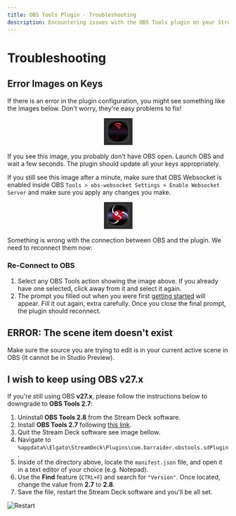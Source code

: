 ```yaml
---
title: OBS Tools Plugin - Troubleshooting
description: Encountering issues with the OBS Tools plugin on your Stream Deck? Check out our troubleshooting guide for solutions to common problems such as error images, reconnection issues and OBS version compatibility. Get your setup back on track with BarRaider's plugin documentation.
---
```


# Troubleshooting

## Error Images on Keys
If there is an error in the plugin configuration, you might see something like the images below.  Don't worry, they're easy problems to fix!
    <div style="text-align:center;">
        <figure markdown>
            ![OBS is Off](img/obs-off.png)
        </figure>
    </div>
If you see this image, you probably don't have OBS open.  Launch OBS and wait a few seconds. The plugin should update all your keys appropriately.  

If you still see this image after a minute, make sure that OBS Websocket is enabled inside OBS `Tools > obs-websocket Settings > Enable Websocket Server` and make sure you apply any changes you make.
    <div style="text-align:center;">
        <figure markdown>
            ![Disconnected](img/disconnected.png)
        </figure>
    </div>
Something is wrong with the connection between OBS and the plugin.  We need to reconnect them now:

### Re-Connect to OBS
1. Select any OBS Tools action showing the image above. If you already have one selected, click away from it and select it again.
2. The prompt you filled out when you were first [getting started](getting-started.md) will appear.  Fill it out again, extra carefully. Once you close the final prompt, the plugin should reconnect.

## ERROR: The scene item doesn't exist
Make sure the source you are trying to edit is in your current active scene in OBS (It cannot be in Studio Preview).

## I wish to keep using OBS v27.x

If you're still using OBS **v27.x**, please follow the instructions below to downgrade to **OBS Tools 2.7**:

1. Uninstall **OBS Tools 2.8** from the Stream Deck software.
2. Install **OBS Tools 2.7** following [this link](https://github.com/BarRaider/streamdeck-obstools/releases/download/v2.7/com.barraider.obstools.streamDeckPlugin).
3. Quit the Stream Deck software see image bellow.
4. Navigate to `%appdata%\Elgato\StreamDeck\Plugins\com.barraider.obstools.sdPlugin`.
5. Inside of the directory above, locate the `manifest.json` file, and open it in a text editor of your choice (e.g. Notepad).
6. Use the **Find** feature (`CTRL+F`) and search for `"Version"`. Once located, change the value from **2.7** to **2.8**.
7. Save the file, restart the Stream Deck software and you'll be all set.

![Restart](https://barraider.com/images/restart.png)